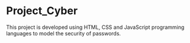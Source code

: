 # Project_Cyber
This project is developed using HTML, CSS and JavaScript programming languages ​​to model the security of passwords.
